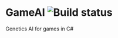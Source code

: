 # GameAI ![Build status](https://ci.appveyor.com/api/projects/status/5y24o6o9d2k64qi4?svg=true)
Genetics AI for games in C#
